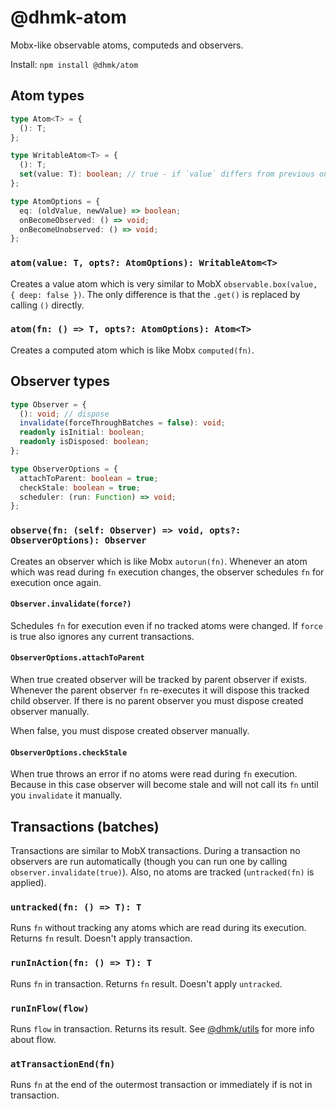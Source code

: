 # @dhmk-atom

Mobx-like observable atoms, computeds and observers.

Install: `npm install @dhmk/atom`

## Atom types

```ts
type Atom<T> = {
  (): T;
};
```

```ts
type WritableAtom<T> = {
  (): T;
  set(value: T): boolean; // true - if `value` differs from previous one
};
```

```ts
type AtomOptions = {
  eq: (oldValue, newValue) => boolean;
  onBecomeObserved: () => void;
  onBecomeUnobserved: () => void;
};
```

### `atom(value: T, opts?: AtomOptions): WritableAtom<T>`

Creates a value atom which is very similar to MobX `observable.box(value, { deep: false })`. The only difference is that the `.get()` is replaced by calling `()` directly.

### `atom(fn: () => T, opts?: AtomOptions): Atom<T>`

Creates a computed atom which is like Mobx `computed(fn)`.

## Observer types

```ts
type Observer = {
  (): void; // dispose
  invalidate(forceThroughBatches = false): void;
  readonly isInitial: boolean;
  readonly isDisposed: boolean;
};
```

```ts
type ObserverOptions = {
  attachToParent: boolean = true;
  checkStale: boolean = true;
  scheduler: (run: Function) => void;
};
```

### `observe(fn: (self: Observer) => void, opts?: ObserverOptions): Observer`

Creates an observer which is like Mobx `autorun(fn)`. Whenever an atom which was read during `fn` execution changes, the observer schedules `fn` for execution once again.

#### `Observer.invalidate(force?)`

Schedules `fn` for execution even if no tracked atoms were changed. If `force` is true also ignores any current transactions.

#### `ObserverOptions.attachToParent`

When true created observer will be tracked by parent observer if exists. Whenever the parent observer `fn` re-executes it will dispose this tracked child observer. If there is no parent observer you must dispose created observer manually.

When false, you must dispose created observer manually.

#### `ObserverOptions.checkStale`

When true throws an error if no atoms were read during `fn` execution. Because in this case observer will become stale and will not call its `fn` until you `invalidate` it manually.

## Transactions (batches)

Transactions are similar to MobX transactions. During a transaction no observers are run automatically (though you can run one by calling `observer.invalidate(true)`). Also, no atoms are tracked (`untracked(fn)` is applied).

### `untracked(fn: () => T): T`

Runs `fn` without tracking any atoms which are read during its execution. Returns `fn` result. Doesn't apply transaction.

### `runInAction(fn: () => T): T`

Runs `fn` in transaction. Returns `fn` result. Doesn't apply `untracked`.

### `runInFlow(flow)`

Runs `flow` in transaction. Returns its result. See [@dhmk/utils](https://github.com/dhmk083/dhmk-utils/blob/d3bea84901abd0836dcc9e72b1b5a800a29577c9/src/fn.ts#L103) for more info about flow.

### `atTransactionEnd(fn)`

Runs `fn` at the end of the outermost transaction or immediately if is not in transaction.
